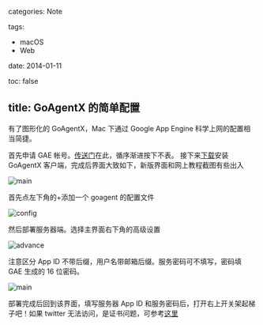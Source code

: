 categories: Note

tags:

- macOS
- Web

date: 2014-01-11

toc: false

title: GoAgentX 的简单配置
---

有了图形化的 GoAgentX，Mac 下通过 Google App Engine 科学上网的配置相当简捷。

<!--more-->

首先申请 GAE 帐号。[传送门](https://appengine.google.com/)在此，循序渐进按下不表。
接下来[下载](http://goagentx.com/)安装 GoAgentX 客户端，完成后界面大致如下，新版界面和网上教程截图有些出入

![main](/images/GoAgentX的简单配置1.png)

首先点左下角的+添加一个 goagent 的配置文件

![config](/images/GoAgentX的简单配置2.png)

然后部署服务器端。选择主界面右下角的高级设置

![advance](/images/GoAgentX的简单配置3.png)

注意区分 App ID 不带后缀，用户名带邮箱后缀。服务密码可不填写，密码填 GAE 生成的 16 位密码。

![main](/images/GoAgentX的简单配置1.png)

部署完成后回到该界面，填写服务器 App ID 和服务密码后，打开右上开关架起梯子吧！如果 twitter 无法访问，是证书问题，可参考[这里](http://www.guokr.com/blog/436937/)
